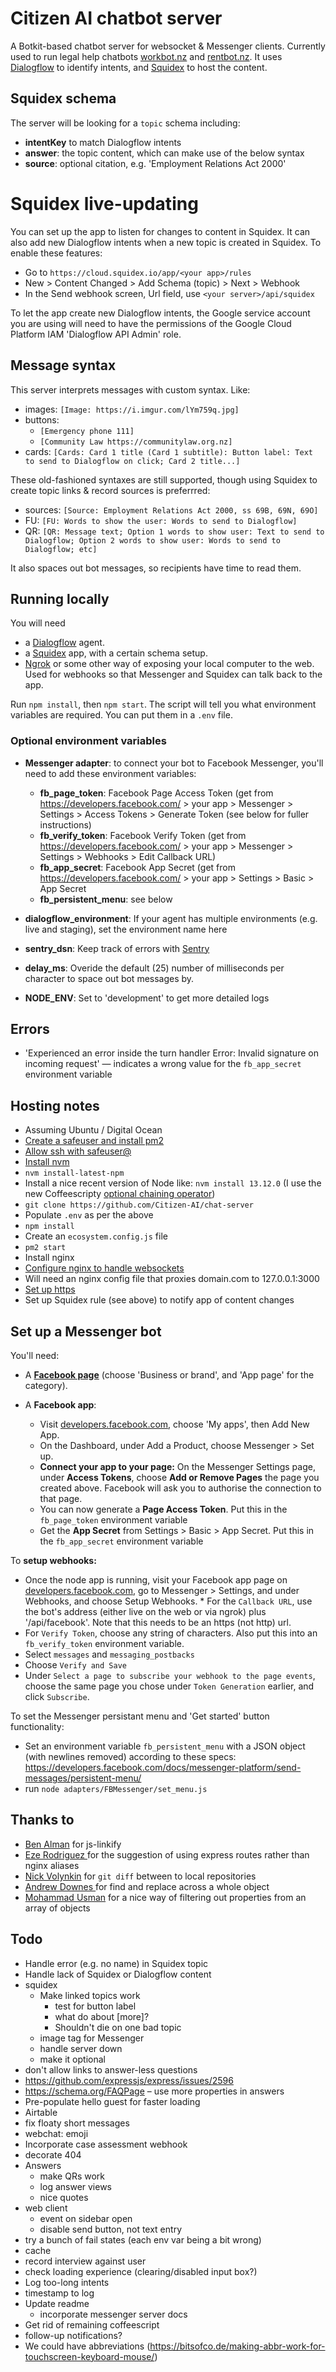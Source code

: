 # Citizen AI chatbot server

A Botkit-based chatbot server for websocket & Messenger clients. Currently used to run legal help chatbots [workbot.nz](https://workbot.nz/chat) and [rentbot.nz](https://rentbot.nz/chat). It uses [Dialogflow](https://dialogflow.cloud.google.com/) to identify intents,
and [Squidex](https://squidex.io/) to host the content.


## Squidex schema

The server will be looking for a `topic` schema including:

* **intentKey** to match Dialogflow intents
* **answer**: the topic content, which can make use of the below syntax
* **source**: optional citation, e.g. 'Employment Relations Act 2000'


# Squidex live-updating

You can set up the app to listen for changes to content in Squidex. It can also add new Dialogflow intents when a new topic is created in Squidex. To enable these features:

* Go to `https://cloud.squidex.io/app/<your app>/rules`
* New > Content Changed > Add Schema (topic) > Next > Webhook
* In the Send webhook screen, Url field, use `<your server>/api/squidex`

To let the app create new Dialogflow intents, the Google service account you are using will need to have the permissions of the Google Cloud Platform IAM 'Dialogflow API Admin' role.


## Message syntax

This server interprets messages with custom syntax. Like:

* images: `[Image: https://i.imgur.com/lYm759q.jpg]`
* buttons:
  * `[Emergency phone 111]`
  * `[Community Law https://communitylaw.org.nz]`
* cards: `[Cards: Card 1 title (Card 1 subtitle): Button label: Text to send to Dialogflow on click; Card 2 title...]`

These old-fashioned syntaxes are still supported, though using Squidex to create topic links & record sources is preferrred:

* sources: `[Source: Employment Relations Act 2000, ss 69B, 69N, 69O]`
* FU: `[FU: Words to show the user: Words to send to Dialogflow]`
* QR: `[QR: Message text; Option 1 words to show user: Text to send to Dialogflow; Option 2 words to show user: Words to send to Dialogflow; etc]`

It also spaces out bot messages, so recipients have time to read them.


## Running locally

You will need

* a [Dialogflow](https://dialogflow.com) agent.
* a [Squidex](https://squidex.io/) app, with a certain schema setup.
* [Ngrok](https://ngrok.com/) or some other way of exposing your local computer to the web. Used for webhooks so that Messenger and Squidex can talk back to the app.

Run `npm install`, then `npm start`. The script will tell you what environment variables are required. You can put them in a `.env` file.



### Optional environment variables

* **Messenger adapter**: to connect your bot to Facebook Messenger, you'll need to add these environment variables:
  * **fb_page_token**: Facebook Page Access Token (get from https://developers.facebook.com/ > your app > Messenger > Settings > Access Tokens > Generate Token (see below for fuller instructions)
  * **fb_verify_token**: Facebook Verify Token  (get from https://developers.facebook.com/ > your app > Messenger > Settings > Webhooks > Edit Callback URL)
  * **fb_app_secret**: Facebook App Secret (get from https://developers.facebook.com/ > your app > Settings > Basic > App Secret
  * **fb_persistent_menu**: see below

* **dialogflow_environment**: If your agent has multiple environments (e.g. live and staging), set the environment name here

* **sentry_dsn**: Keep track of errors with [Sentry](https://sentry.io/)

* **delay_ms**: Overide the default (25) number of milliseconds per character to space out bot messages by.

* **NODE_ENV**: Set to 'development' to get more detailed logs


## Errors

* 'Experienced an error inside the turn handler Error: Invalid signature on incoming request' — indicates a wrong value for the `fb_app_secret` environment variable


## Hosting notes

* Assuming Ubuntu / Digital Ocean
* [Create a safeuser and install pm2](https://www.digitalocean.com/community/tutorials/how-to-use-pm2-to-setup-a-node-js-production-environment-on-an-ubuntu-vps)
* [Allow ssh with safeuser@](https://www.digitalocean.com/community/questions/error-permission-denied-publickey-when-i-try-to-ssh?answer=44730)
* [Install nvm](https://github.com/nvm-sh/nvm#install--update-script)
* `nvm install-latest-npm`
* Install a nice recent version of Node like: `nvm install 13.12.0` (I use the new Coffeescripty
  [optional chaining operator](https://developer.mozilla.org/en-US/docs/Web/JavaScript/Reference/Operators/Optional_chaining))
* `git clone https://github.com/Citizen-AI/chat-server`
* Populate `.env` as per the above
* `npm install`
* Create an `ecosystem.config.js` file
* `pm2 start`
* Install nginx
* [Configure nginx to handle websockets](https://www.nginx.com/blog/websocket-nginx/)
* Will need an nginx config file that proxies domain.com to 127.0.0.1:3000
* [Set up https](https://www.digitalocean.com/community/tutorials/how-to-secure-nginx-with-let-s-encrypt-on-ubuntu-18-04)
* Set up Squidex rule (see above) to notify app of content changes


## Set up a Messenger bot

You'll need:

  * A **[Facebook page](https://www.facebook.com/pages/creation/)** (choose 'Business or brand', and 'App page' for the category).

  * A **Facebook app**:
    * Visit [developers.facebook.com](https://developers.facebook.com/), choose 'My apps', then Add New App.
    * On the Dashboard, under Add a Product, choose Messenger > Set up.
    * **Connect your app to your page:** On the Messenger Settings page, under **Access Tokens**, choose **Add or Remove Pages** the page you created above. Facebook will ask you to authorise the connection to that page.
    * You can now generate a **Page Access Token**. Put this in the `fb_page_token` environment variable
    * Get the **App Secret** from Settings > Basic > App Secret. Put this in the `fb_app_secret` environment variable

To **setup webhooks:**
  * Once the node app is running, visit your Facebook app page on [developers.facebook.com](https://developers.facebook.com/), go to Messenger > Settings, and under Webhooks, and choose Setup Webhooks. * For the `Callback URL`, use the bot's address (either live on the web or via ngrok) plus '/api/facebook'. Note that this needs to be an https (not http) url.
  * For `Verify Token`, choose any string of characters. Also put this into an `fb_verify_token` environment variable.
  * Select `messages` and `messaging_postbacks`
  * Choose `Verify and Save`
  * Under `Select a page to subscribe your webhook to the page events`, choose the same page you chose under `Token Generation` earlier, and click `Subscribe`.

To set the Messenger persistant menu and 'Get started' button functionality:

  * Set an environment variable `fb_persistent_menu` with a JSON object (with newlines removed) according to these specs: https://developers.facebook.com/docs/messenger-platform/send-messages/persistent-menu/
  * run `node adapters/FBMessenger/set_menu.js`



## Thanks to

* [Ben Alman](http://benalman.com/code/test/js-linkify/) for js-linkify
* [Eze Rodriguez
](https://www.facebook.com/groups/NewZealandtechstartups/?post_id=2826203547491477&comment_id=2826237847488047) for the suggestion of using express routes rather than nginx aliases
* [Nick Volynkin](https://stackoverflow.com/a/30772025/1876628) for `git diff` between to local repositories
* [Andrew Downes
](https://stackoverflow.com/questions/23047211/replace-all-instances-of-a-string-within-an-object-and-or-array-javascript) for find and replace across a whole object
* [Mohammad Usman](https://stackoverflow.com/a/53718921/1876628) for a nice way of filtering out properties from an array of objects


## Todo

* Handle error (e.g. no name) in Squidex topic
* Handle lack of Squidex or Dialogflow content
* squidex
  * Make linked topics work
    * test for button label
    * what do about [more]?
    * Shouldn't die on one bad topic
  * image tag for Messenger
  * handle server down
  * make it optional
* don't allow links to answer-less questions
* https://github.com/expressjs/express/issues/2596
* https://schema.org/FAQPage – use more properties in answers
* Pre-populate hello guest for faster loading
* Airtable
* fix floaty short messages
* webchat: emoji
* Incorporate case assessment webhook
* decorate 404
* Answers
  * make QRs work
  * log answer views
  * nice quotes
* web client
  * event on sidebar open
  * disable send button, not text entry
* try a bunch of fail states (each env var being a bit wrong)
* cache
* record interview against user
* check loading experience (clearing/disabled input box?)
* Log too-long intents
* timestamp to log
* Update readme
  * incorporate messenger server docs
* Get rid of remaining coffeescript
* follow-up notifications?
* We could have abbreviations (https://bitsofco.de/making-abbr-work-for-touchscreen-keyboard-mouse/)
